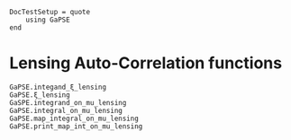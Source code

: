 ```@meta
DocTestSetup = quote
    using GaPSE
end
```

# Lensing Auto-Correlation functions

```@docs
GaPSE.integand_ξ_lensing
GaPSE.ξ_lensing
GaSPE.integrand_on_mu_lensing
GaPSE.integral_on_mu_lensing
GaPSE.map_integral_on_mu_lensing
GaPSE.print_map_int_on_mu_lensing
```
